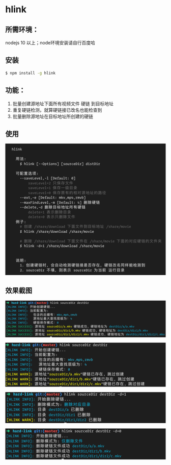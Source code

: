 # hlink

## 所需环境：
nodejs 10 以上；node环境安装请自行百度哈

## 安装
```bash
$ npm install -g hlink
```
## 功能：
1. 批量创建源地址下面所有视频文件 硬链 到目标地址
2. 重复硬链检测，就算硬链接已改名也能检查到
3. 批量删除源地址在目标地址所创建的硬链

## 使用

![使用](./ghelp.png)

## 效果截图
![创建](./gcreate.png)

![重复创建](./gexist.png)

![删除目录](./gdeletedir.png)

![删除文件](./gdeletefile.png)
